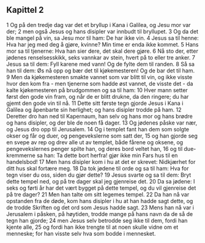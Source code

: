## Kapittel 2

1 Og på den tredje dag var det et bryllup i Kana i Galilea, og Jesu mor var der;
2 men også Jesus og hans disipler var innbudt til bryllupet.
3 Og da det ble mangel på vin, sa Jesu mor til ham: De har ikke vin.
4 Jesus sa til henne: Hva har jeg med deg å gjøre, kvinne? Min time er enda ikke kommet.
5 Hans mor sa til tjenerne: Hva han sier dere, det skal dere gjøre.
6 Nå sto der, etter jødenes renselsesskikk, seks vannkar av stein, hvert på to eller tre anker.
7 Jesus sa til dem: Fyll karene med vann! Og de fylte dem til randen.
8 Så sa han til dem: Øs nå opp og bær det til kjøkemesteren! Og de bar det til ham.
9 Men da kjøkemesteren smakte vannet som var blitt til vin, og ikke visste hvor den kom fra - men tjenerne som hadde øst vannet, de visste det - da kalte kjøkemesteren på brudgommen og sa til ham:
10 Hver mann setter først den gode vin fram, og når de er blitt drukne, da den ringere; du har gjemt den gode vin til nå.
11 Dette sitt første tegn gjorde Jesus i Kana i Galilea og åpenbarte sin herlighet; og hans disipler trodde på ham.
12 Deretter dro han ned til Kapernaum, han selv og hans mor og hans brødre og hans disipler, og der ble de noen få dager.
13 Og jødenes påske var nær, og Jesus dro opp til Jerusalem.
14 Og i templet fant han dem som solgte okser og får og duer, og pengevekslerne som satt der,
15 og han gjorde seg en svepe av rep og drev alle ut av templet, både fårene og oksene, og pengevekslernes penger spilte han, og deres bord veltet han,
16 og til due-kremmerne sa han: Ta dette bort herfra! gjør ikke min Fars hus til en handelsbod!
17 Men hans disipler kom i hu at det er skrevet: Nidkjærhet for ditt hus skal fortære meg.
18 Da tok jødene til orde og sa til ham: Hva for tegn viser du oss, siden du gjør dette?
19 Jesus svarte og sa til dem: Bryt dette tempel ned, og på tre dager skal jeg gjenreise det.
20 Da sa jødene: I seks og førti år har det vært bygget på dette tempel, og du vil gjenreise det på tre dager?
21 Men han talte om sitt legemes tempel.
22 Da han nå var opstanden fra de døde, kom hans disipler i hu at han hadde sagt dette, og de trodde Skriften og det ord som Jesus hadde sagt.
23 Mens han nå var i Jerusalem i påsken, på høytiden, trodde mange på hans navn da de så de tegn han gjorde;
24 men Jesus selv betrodde seg ikke til dem, fordi han kjente alle,
25 og fordi han ikke trengte til at noen skulle vidne om et menneske; for han visste selv hva som bodde i mennesket.
